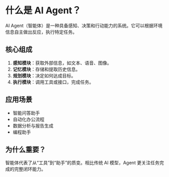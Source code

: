 # 什么是 AI Agent？

AI Agent（智能体）是一种具备感知、决策和行动能力的系统。它可以根据环境信息自主做出反应，执行特定任务。

## 核心组成

1. **感知模块**：获取外部信息，如文本、语音、图像。
2. **记忆模块**：存储和提取历史信息。
3. **规划模块**：决定如何达成目标。
4. **执行模块**：调用工具或接口，完成任务。

## 应用场景

- 智能问答助手
- 自动化办公流程
- 数据分析与报告生成
- 编程助手

## 为什么重要？

智能体代表了从“工具”到“助手”的质变。相比传统 AI 模型，Agent 更关注任务完成的完整闭环能力。
